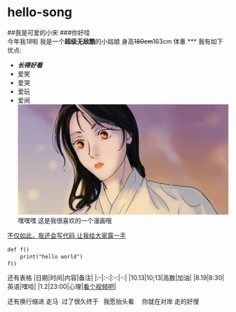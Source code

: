 # hello-song
##我是可爱的小宋
###你好哇  
今年我*18*啦
我是一个**超级无敌酷**的小姑娘
身高~~180cm~~163cm 体重 \*\*\*
我有如下优点:
- ***长得好看***
- 爱笑
- 爱哭
- 爱玩
- 爱闹
![因此，我想让大家看看我的美照](./001.jpg)
嘿嘿嘿 这是我很喜欢的一个漫画哦


<u>不仅如此，我还会写代码 让我给大家露一手</u>
```
def f()
	print("hello world")
f()
```
还有表格
|日期|时间|内容|备注|
|:-|:-:|:-:|-:|
|10.13|10;13|高数|加油|
|8.19|8:30|英语|嘿哈|
|1.2|23:00|心理|[看个视频吧](https://www.bilibili.com/video/BV1AJ411v7AT?from=search&seid=15532086169622173590)|

还有换行缩进
走马
&nbsp;过了很久终于
&ensp;我愿抬头看
&emsp;你就在对岸 走的好慢


